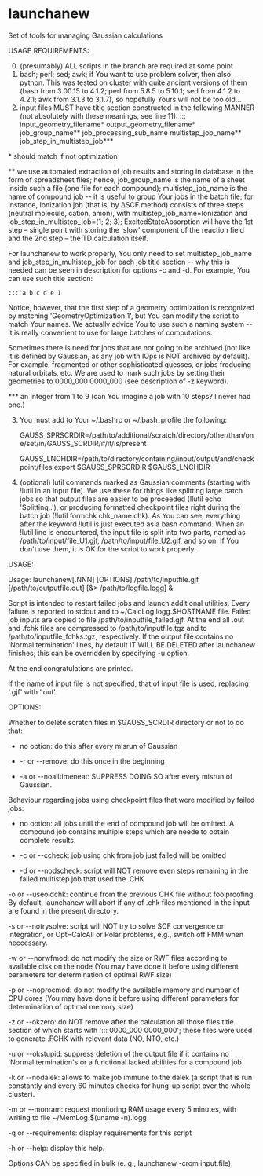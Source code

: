 # launchanew
Set of tools for managing Gaussian calculations

USAGE REQUIREMENTS:

0. (presumably) ALL scripts in the branch are required at some point
1. bash; perl; sed; awk; if You want to use problem solver, then also python. This was tested on cluster with quite ancient versions of them (bash from 3.00.15 to 4.1.2; perl from 5.8.5 to 5.10.1; sed from 4.1.2 to 4.2.1; awk from 3.1.3 to 3.1.7), so hopefully Yours will not be too old...
2. input files MUST have title section constructed in the following MANNER (not absolutely with these meanings, see line 11):
	::: input_geometry_filename* output_geometry_filename* job_group_name** job_processing_sub_name multistep_job_name** job_step_in_multistep_job***

\* should match if not optimization

** we use automated extraction of job results and storing in database in the form of spreadsheet files; hence, job_group_name is the name of a sheet inside such a file (one file for each compound); multistep_job_name is the name of compound job -- it is useful to group Your jobs in the batch file; for instance, Ionization job (that is, by ΔSCF method) consists of three steps (neutral molecule, cation, anion), with multistep_job_name=Ionization and job_step_in_multistep_job=(1; 2; 3); ExcitedStateAbsorption will have the 1st step – single point with storing the 'slow' component of the reaction field and the 2nd step – the TD calculation itself.

For launchanew to work properly, You only need to set multistep_job_name and job_step_in_multistep_job for each job title section -- why this is needed can be seen in description for options -c and -d. For example, You can use such title section:

	::: a b c d e 1
	
Notice, however, that the first step of a geometry optimization is recognized by matching 'GeometryOptimization 1', but You can modify the script to match Your names. We actually advice You to use such a naming system -- it is really convenient to use for large batches of computations.

Sometimes there is need for jobs that are not going to be archived (not like it is defined by Gaussian, as any job with IOps is NOT archived by default). For example, fragmented or other sophisticated guesses, or jobs froducing natural orbitals, etc. We are used to mark such jobs by setting their geometries to 0000_000 0000_000 (see description of -z keyword).

*** an integer from 1 to 9 (can You imagine a job with 10 steps? I never had one.)

3. You must add to Your ~/.bashrc or ~/.bash_profile the following:

	 GAUSS_SPRSCRDIR=/path/to/additional/scratch/directory/other/than/one/set/in/GAUSS_SCRDIR/if/it/is/present
	 
	 GAUSS_LNCHDIR=/path/to/directory/containing/input/output/and/checkpoint/files
	 export $GAUSS_SPRSCRDIR $GAUSS_LNCHDIR
	 
4. (optional) lutil commands marked as Gaussian comments (starting with !lutil in an input file). We use these for things like splitting large batch jobs so that output files are easier to be proceeded (!lutil echo 'Splitting..'), or producing formatted checkpoint files right during  the batch job (!lutil formchk chk_name.chk). As You can see, everything after the keyword !lutil is just executed as a bash command. When an !lutil line is encountered, the input file is split into two parts, named as /path/to/input/file_U1.gjf, /path/to/input/file_U2.gjf, and so on. If You don't use them, it is OK for the script to work properly.


USAGE: 

Usage: launchanew\[.NNN] \[OPTIONS] /path/to/inputfile.gjf \[/path/to/outputfile.out] \[&> /path/to/logfile.logg] &

Script is intended to restart failed jobs and launch additional utilities. Every failure is reported to stdout and to ~/CalcLog.logg.$HOSTNAME file. Failed job inputs are copied to file /path/to/inputfile_failed.gjf. At the end all .out and .fchk files are compressed to /path/to/inputfile.tgz and to /path/to/inputfile_fchks.tgz, respectively. If the output file contains no 'Normal termination' lines, by default IT WILL BE DELETED after launchanew finishes; this can be overridden by specifying -u option.

At the end congratulations are printed.

If the name of input file is not specified, that of input file is used, replacing '.gjf' with '.out'.


OPTIONS:

Whether to delete scratch files in $GAUSS_SCRDIR directory or not to do that:

   * no option: do this after every misrun of Gaussian
   
   * -r or --remove:	do this once in the beginning
   
   * -a or --noalltimeneat:	SUPPRESS DOING SO after every misrun of Gaussian.
   
Behaviour regarding jobs using checkpoint files that were modified by failed jobs:

  *  no option: all jobs until the end of compound job will be omitted. A compound job contains multiple steps which are neede to obtain complete results.
   
  * -c or  --ccheck:	job using chk from job just failed will be omitted
   
  * -d or --nodscheck:	script will NOT remove even steps remaining in the failed multistep job that used the .CHK   
   
-o or --useoldchk:	continue from the previous CHK file without foolproofing. By default, launchanew will abort if any of .chk files mentioned in the input are found in the present directory.

-s or --notrysolve:	script will NOT try to solve SCF convergence or integration, or Opt=CalcAll or Polar problems, e.g., switch off FMM when neccessary.

-w or --norwfmod:	do not modify the size or RWF files according to available disk on the node (You may have done it before using different parameters for determination of optimal RWF size)

-p or --noprocmod:	do not modify the available memory and number of CPU cores (You may have done it before using different parameters for determination of optimal memory size)

-z or --okzero:	do NOT remove after the calculation all those files title section of which starts with '::: 0000_000 0000_000'; these files were used to generate .FCHK with relevant data (NO, NTO, etc.)

-u or --okstupid:	suppress deletion of the output file if it contains no 'Normal termination's or a functional lacked abilities for a compound job

-k or --nodalek:	allows to make job immune to the dalek (a script that is run constantly and every 60 minutes checks for hung-up script over the whole cluster).

-m or --monram:	request monitoring RAM usage every 5 minutes, with writing to file ~/MemLog.$(uname -n).logg

-q or --requirements:	display requirements for this script

-h or --help:	display this help.


Options CAN be specified in bulk (e. g., launchanew -crom input.file).
